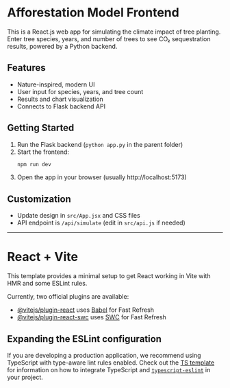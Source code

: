 # Afforestation Model Frontend

This is a React.js web app for simulating the climate impact of tree planting. Enter tree species, years, and number of trees to see CO₂ sequestration results, powered by a Python backend.

## Features
- Nature-inspired, modern UI
- User input for species, years, and tree count
- Results and chart visualization
- Connects to Flask backend API

## Getting Started
1. Run the Flask backend (`python app.py` in the parent folder)
2. Start the frontend:
   ```sh
   npm run dev
   ```
3. Open the app in your browser (usually http://localhost:5173)

## Customization
- Update design in `src/App.jsx` and CSS files
- API endpoint is `/api/simulate` (edit in `src/api.js` if needed)

---

# React + Vite

This template provides a minimal setup to get React working in Vite with HMR and some ESLint rules.

Currently, two official plugins are available:

- [@vitejs/plugin-react](https://github.com/vitejs/vite-plugin-react/blob/main/packages/plugin-react) uses [Babel](https://babeljs.io/) for Fast Refresh
- [@vitejs/plugin-react-swc](https://github.com/vitejs/vite-plugin-react/blob/main/packages/plugin-react-swc) uses [SWC](https://swc.rs/) for Fast Refresh

## Expanding the ESLint configuration

If you are developing a production application, we recommend using TypeScript with type-aware lint rules enabled. Check out the [TS template](https://github.com/vitejs/vite/tree/main/packages/create-vite/template-react-ts) for information on how to integrate TypeScript and [`typescript-eslint`](https://typescript-eslint.io) in your project.
